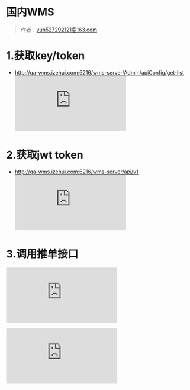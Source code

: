 # 国内WMS

> 作者：yun527292121@163.com

# 1.获取key/token
- http://qa-wms.izehui.com:6216/wms-server/Admin/apiConfig/get-list
![](http://showdoc.zehui.local/server/index.php?s=/api/attachment/visitFile/sign/db208e10ea7c1c28e41d282232252911&showdoc=.jpg)

# 2.获取jwt token
- http://qa-wms.izehui.com:6216/wms-server/api/v1
![](http://showdoc.zehui.local/server/index.php?s=/api/attachment/visitFile/sign/d5c7896e6ab45c54a3cf51972ed2430a&showdoc=.jpg)

# 3.调用推单接口
![](http://showdoc.zehui.local/server/index.php?s=/api/attachment/visitFile/sign/6c2307942b6711349d2567af45ca3ff6&showdoc=.jpg)

![](http://showdoc.zehui.local/server/index.php?s=/api/attachment/visitFile/sign/fe84704b96d0c36f38573e033a9ba6e3&showdoc=.jpg)